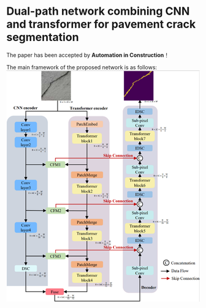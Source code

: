 # Dual-path network combining CNN and transformer for pavement crack segmentation 

The paper has been accepted by **Automation in Construction**！

The main framework of the proposed network is as follows:
![imgae](https://github.com/zZhiG/crackmer/blob/main/network.png)
